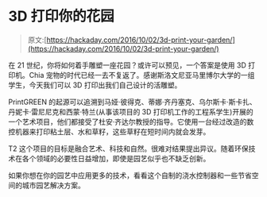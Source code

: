 # 3D 打印你的花园

> 原文:[https://hackaday.com/2016/10/02/3d-print-your-garden/](https://hackaday.com/2016/10/02/3d-print-your-garden/)

在 21 世纪，你将如何着手雕塑一座花园？或许可以预见，一个答案是使用 3D 打印机。Chia 宠物的时代已经一去不复返了。感谢斯洛文尼亚马里博尔大学的一组学生，今天我们可以 3D 打印出我们自己设计的活雕塑。

PrintGREEN 的起源可以追溯到马娅·彼得克、蒂娜·齐丹塞克、乌尔斯卡·斯卡扎、丹妮卡·雷尼尼克和西蒙·特兰(从事该项目的 3D 打印机工作的工程系学生)开展的一个艺术项目，他们都接受了杜安·齐达尔教授的指导。它使用一台经过改造的数控机器来打印粘土层、水和草籽，这些草籽在短时间内就会发芽。

T2 这个项目的目标是融合艺术、科技和自然。很难对结果提出异议。随着环保技术在各个领域的必要性日益增加，即使是园艺似乎也不缺乏创新。

如果你想在你的园艺中应用更多的技术，看看这个自制的浇水控制器和一些节省空间的城市园艺解决方案。